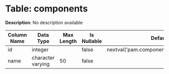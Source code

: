 # Table: components

**Description**: No description available

| Column Name | Data Type | Max Length | Is Nullable | Default | Primary Key | Foreign Key |
|-------------|-----------|------------|-------------|---------|-------------|-------------|
| id | integer |  | false | nextval('pam.components_id_seq'::regclass) | components | components |
| name | character varying | 50 | false |  |  |  |
